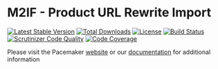 # M2IF - Product URL Rewrite Import

[![Latest Stable Version](https://img.shields.io/packagist/v/techdivision/import-product-url-rewrite.svg?style=flat-square)](https://packagist.org/packages/techdivision/import-product-url-rewrite) 
 [![Total Downloads](https://img.shields.io/packagist/dt/techdivision/import-product-url-rewrite.svg?style=flat-square)](https://packagist.org/packages/techdivision/import-product-url-rewrite)
 [![License](https://img.shields.io/packagist/l/techdivision/import-product-url-rewrite.svg?style=flat-square)](https://packagist.org/packages/techdivision/import-product-url-rewrite)
 [![Build Status](https://img.shields.io/travis/techdivision/import-product-url-rewrite/master.svg?style=flat-square)](http://travis-ci.org/techdivision/import-product-url-rewrite)
 [![Scrutinizer Code Quality](https://img.shields.io/scrutinizer/g/techdivision/import-product-url-rewrite/master.svg?style=flat-square)](https://scrutinizer-ci.com/g/techdivision/import-product-url-rewrite/?branch=master) [![Code Coverage](https://img.shields.io/scrutinizer/coverage/g/techdivision/import-product-url-rewrite/master.svg?style=flat-square)](https://scrutinizer-ci.com/g/techdivision/import-product-url-rewrite/?branch=master)

Please visit the Pacemaker [website](https://pacemaker.techdivision.com) or our [documentation](https://docs.met.tdintern.de/pacemaker/1.3/) for additional information
